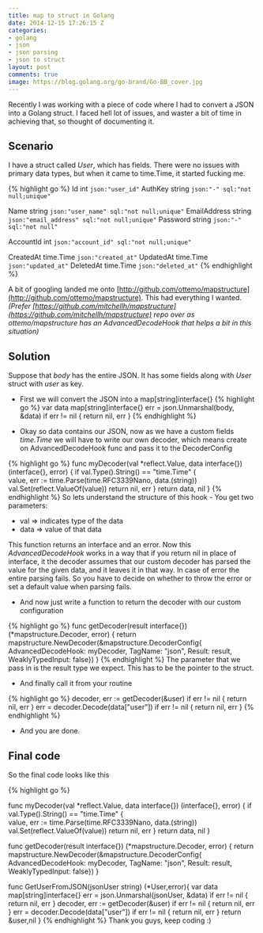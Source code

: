 ```yaml
---
title: map to struct in Golang
date: 2014-12-15 17:26:15 Z
categories:
- golang
- json
- json parsing
- json to struct
layout: post
comments: true
image: https://blog.golang.org/go-brand/Go-BB_cover.jpg
---
```


Recently I was working with a piece of code where I had to convert a JSON into a Golang struct. I faced hell lot of issues, and waster a bit of time in achieving that, so thought of documenting it.

## Scenario

I have a struct called *User*, which has fields. There were no issues with primary data types, but when it came to time.Time, it started fucking me. 


{% highlight go %}
  Id      int    `json:"user_id"`
  AuthKey string `json:"-" sql:"not null;unique"`
  
  Name         string `json:"user_name" sql:"not null;unique"`
  EmailAddress string `json:"email_address" sql:"not null;unique"`
  Password     string `json:"-" sql:"not null"`

  AccountId int `json:"account_id" sql:"not null;unique"`

  CreatedAt time.Time `json:"created_at"`
  UpdatedAt time.Time `json:"updated_at"`
  DeletedAt time.Time `json:"deleted_at"`
{% endhighlight %}

A bit of googling landed me onto [http://github.com/ottemo/mapstructure](http://github.com/ottemo/mapstructure). This had everything I wanted. *(Prefer [https://github.com/mitchellh/mapstructure](https://github.com/mitchellh/mapstructure) repo over as ottemo/mapstructure has an AdvancedDecodeHook that helps a bit in this situation)*

## Solution

Suppose that *body* has the entire JSON. It has some fields along with *User* struct with *user* as key.

- First we will convert the JSON into a map[string]interface{}
{% highlight go %}
  var data map[string]interface{}
  err = json.Unmarshal(body, &data)
  if err != nil {
    return nil, err
  }
{% endhighlight %}

- Okay so data contains our JSON, now as we have a custom fields *time.Time* we will have to write our own decoder, which means create on AdvancedDecodeHook func and pass it to the DecoderConfig

{% highlight go %}
func myDecoder(val *reflect.Value, data interface{}) (interface{}, error) {
  if val.Type().String() == "time.Time" {    
    value, err := time.Parse(time.RFC3339Nano, data.(string))
    val.Set(reflect.ValueOf(value))
    return nil, err
  }
  return data, nil
} 
{% endhighlight %}
So lets understand the structure of this hook -
You get two parameters:

* val => indicates type of the data
* data => value of that data

This function returns an interface and an error. Now this *AdvancedDecodeHook* works in a way that if you return nil in place of interface, it the decoder assumes that our custom decoder has parsed the value for the given data, and it leaves it in that way. In case of error the entire parsing fails. So you have to decide on whether to throw the error or set a default value when parsing fails.

- And now just write a function to return the decoder with our custom configuration

{% highlight go %}
func getDecoder(result interface{}) (*mapstructure.Decoder, error) {
  return mapstructure.NewDecoder(&mapstructure.DecoderConfig{
    AdvancedDecodeHook: myDecoder,
    TagName:            "json",
    Result:             result,
    WeaklyTypedInput:   false})
}
{% endhighlight %}
The parameter that we pass in is the result type we expect. This has to be the pointer to the struct.

- And finally call it from your routine

{% highlight go %}
  decoder, err := getDecoder(&user)
  if err != nil {
    return nil, err
  }
  err = decoder.Decode(data["user"])
  if err != nil {
    return nil, err
  }
{% endhighlight %}

- And you are done.

## Final code

So the final code looks like this

{% highlight go %}

func myDecoder(val *reflect.Value, data interface{}) (interface{}, error) {
  if val.Type().String() == "time.Time" {    
    value, err := time.Parse(time.RFC3339Nano, data.(string))
    val.Set(reflect.ValueOf(value))
    return nil, err
  }
  return data, nil
} 

func getDecoder(result interface{}) (*mapstructure.Decoder, error) {
  return mapstructure.NewDecoder(&mapstructure.DecoderConfig{
    AdvancedDecodeHook: myDecoder,
    TagName:            "json",
    Result:             result,
    WeaklyTypedInput:   false})
}

func GetUserFromJSON(jsonUser string) (*User,error){
  var data map[string]interface{}
  err = json.Unmarshal(jsonUser, &data)
  if err != nil {
    return nil, err
  }
  decoder, err := getDecoder(&user)
  if err != nil {
    return nil, err
  }
  err = decoder.Decode(data["user"])
  if err != nil {
    return nil, err
  }
  return &user,nil
}
{% endhighlight %}
Thank you guys, keep coding :)

